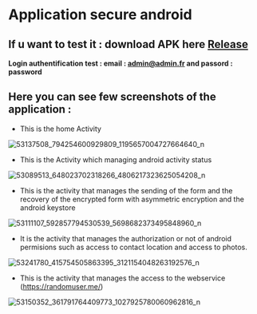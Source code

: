 # Application secure android


## If u want to test it : download APK here [Release](https://github.com/Geiramy/ApplicationMobileSecure/releases)

**Login authentification test : email : admin@admin.fr and passord : password**

## Here you can see few screenshots of the application :

 - This is the home Activity


![53137508_794254600929809_1195657004727664640_n](https://user-images.githubusercontent.com/48029801/53683147-dafe4480-3cfd-11e9-806c-c24582b21702.jpg)

 - This is the Activity which managing android activity status
 
![53089513_648023702318266_4806217323625054208_n](https://user-images.githubusercontent.com/48029801/53683150-db96db00-3cfd-11e9-88bb-4e42d7660338.jpg)
- This is the activity that manages the sending of the form and the recovery of the encrypted form with asymmetric encryption and the android keystore

![53111107_592857794530539_5698682373495848960_n](https://user-images.githubusercontent.com/48029801/53683151-db96db00-3cfd-11e9-922f-9d788aa1d013.jpg)

  
- It is the activity that manages the authorization or not of android permisions such as access to contact location and access to photos.

![53241780_415754505863395_3121154048263192576_n](https://user-images.githubusercontent.com/48029801/53683149-db96db00-3cfd-11e9-8aff-0ff8af2a53e6.jpg)

  
- This is the activity that manages the access to the webservice (https://randomuser.me/)

![53150352_361791764409773_1027925780060962816_n](https://user-images.githubusercontent.com/48029801/53683148-db96db00-3cfd-11e9-9954-28c737e8006c.jpg)

